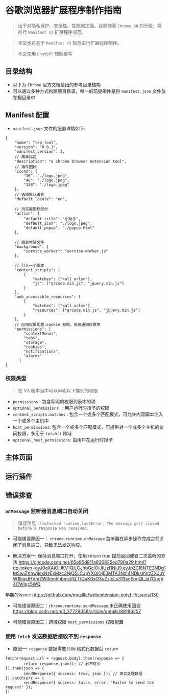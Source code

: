 # 谷歌浏览器扩展程序制作指南

> 出于对隐私保护、安全性、性能的加强，谷歌随着 `Chrome 88` 的升级，将推行 `Manifest V3` 扩展程序规范。

> 本文也将基于 `Manifest V3` 规范进行扩展程序制作。

> 本文使用 `ChatGPT` 辅助编写

## 目录结构
* 以下为 `Chrome` 官方文档给出的参考目录结构
* 可以通过多种方式构建项目目录，唯一的前提条件是将 `manifest.json` 文件放在根目录中



## Manifest 配置
* `manifest.json` 文件的配置详情如下:

```
{
	"name": "rep-tool",
	"version": "0.0.1",
	"manifest_version": 3,
	// 简单描述
	"description": "a chrome browser extension tool",
	// 插件图标
	"icons": {
		"16": "./logo.jpeg",
		"48": "./logo.jpeg",
		"128": "./logo.jpeg"
	},
	// 选择默认语言
	"default_locale": "en",
	
	// 浏览器图标部分
	"action": {
	    "default_title": "小助手",
	    "default_icon": "./logo.jpeg",
	    "default_popup": "./popup.html"
	},
	
	// 后台常驻文件
	"background": {
		"service_worker": "service-worker.js"
	},

	// 引入一个脚本
	"content_scripts": [
		{
			"matches": ["<all_urls>"],
			"js": ["qrcode.min.js", "jquery.min.js"]
		}
	],
	"web_accessible_resources": [
		{
			"matches": ["<all_urls>"],
			"resources": ["qrcode.min.js", "jquery.min.js"]
		}
	],
	// 应用权限配置:cookie 权限，系统通知权限等
	"permissions": [
		"contextMenus",
		"tabs",
		"storage",
		"cookies",
		"notifications",
		"alarms"
	  ]
}

```

### 权限类型

> 在 V3 版本当中可以声明以下类别的权限

* `permissions` : 包含写明的权限列表中的项
* `optional_permissions ` : 用户运行时授予的权限
* `content_scripts.matches` :  包含一个或多个匹配模式，可允许内容脚本注入一个或多个主机中
* `host_permissions`: 包含一个或多个匹配模式，可提供对一个或多个主机的访问权限，多用于 `fetch()` 跨域
* `optional_host_permissions`: 由用户在运行时授予

## 主体页面



## 运行插件

## 错误排查
### `onMessage` 监听器消息端口自动关闭
>  错误信息：`Unchecked runtime.lastError: The message port closed before a response was received.`

* 可能错误原因一： `chrome.runtime.onMessage` 监听器在异步操作完成之前关闭了消息端口，导致无法发送响应。

* 解决方案一: 保持消息端口打开，使用 return true 提前返回或者二次监听的方法
https://gitcode.csdn.net/65e95d911a836825ed790a29.html?dp_token=eyJ0eXAiOiJKV1QiLCJhbGciOiJIUzI1NiJ9.eyJpZCI6NTE3NDg1MSwiZXhwIjoxNzExMzc3NjQ5LCJpYXQiOjE3MTA3NzI4NDksInVzZXJuYW1lIjoidHVmZWlfemhhbmcifQ.TlQuK0xO3uZzlcLs313sgEpqQI_id7CngV4CWIqc5WQ

早期的issue: https://github.com/mozilla/webextension-polyfill/issues/130

* 可能错误原因二：`chrome.runtime.sendMessage` 未正确使用回调
https://blog.csdn.net/m0_37729058/article/details/89186257

* 可能错误原因三：跨域权限
`host_permissions` 权限配置

### 使用 `fetch` 发送数据后接收不到 `response`

* 原因一: `response` 数据需要`JSON` 格式化数据后 `return`

```
fetch(request.url + request.body).then(response => {
        return response.json(); // 必不可少
}).then(json => {
        sendResponse({ success: true, json }); // 真实处理数据
}).catch(err => {
        sendResponse({ success: false, error: 'Failed to send the request' });
})
```